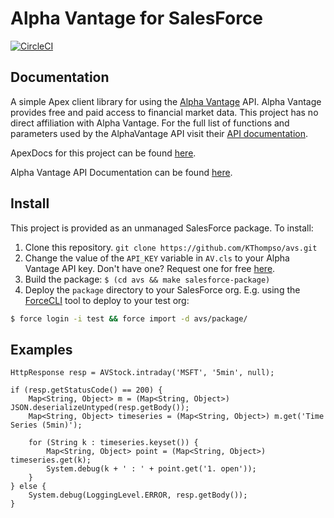 # Alpha Vantage for SalesForce

[![CircleCI](https://circleci.com/gh/KThompso/avs.svg?style=svg&circle-token=0dc7f94d920d53cd8a6f30b82e6b522893d0b684)](https://circleci.com/gh/KThompso/avs)

Documentation
-------------

A simple Apex client library for using the [Alpha Vantage][alpha-vantage-homepage] API.  Alpha Vantage provides free and paid access to financial market data.  This project has no direct affiliation with Alpha Vantage.  For the full list of functions and parameters used by the AlphaVantage API visit their [API documentation][alpha-vantage-api-docs].

ApexDocs for this project can be found [here][gh-pages].

Alpha Vantage API Documentation can be found [here][alpha-vantage-api-docs].

Install
-------

This project is provided as an unmanaged SalesForce package.  To install:

1. Clone this repository.  `git clone https://github.com/KThompso/avs.git`
2. Change the value of the `API_KEY` variable in `AV.cls` to your Alpha Vantage API key.  Don't have one?  Request one for free [here][alpha-vantage-api-key-request].
3. Build the package: `$ (cd avs && make salesforce-package)`
4. Deploy the `package` directory to your SalesForce org.  E.g. using the [ForceCLI][force-cli] tool to deploy to your test org:

```Bash
$ force login -i test && force import -d avs/package/
```

Examples
--------

```Apex
HttpResponse resp = AVStock.intraday('MSFT', '5min', null);

if (resp.getStatusCode() == 200) {
    Map<String, Object> m = (Map<String, Object>) JSON.deserializeUntyped(resp.getBody());
    Map<String, Object> timeseries = (Map<String, Object>) m.get('Time Series (5min)');
    
    for (String k : timeseries.keyset()) {
        Map<String, Object> point = (Map<String, Object>) timeseries.get(k);
        System.debug(k + ' : ' + point.get('1. open'));
    }
} else {
    System.debug(LoggingLevel.ERROR, resp.getBody());
}
```

[alpha-vantage-homepage]: https://www.alphavantage.co
[alpha-vantage-api-docs]: https://www.alphavantage.co/documentation/
[alpha-vantage-api-key-request]: https://www.alphavantage.co/support/#api-key
[force-cli]: https://force-cli.heroku.com/
[gh-pages]: https://kthompso.github.io/avs
